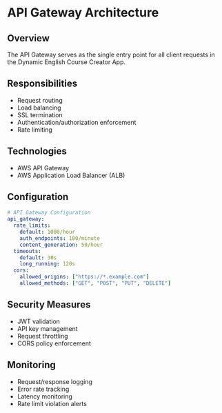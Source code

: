# API Gateway Architecture

## Overview
The API Gateway serves as the single entry point for all client requests in the Dynamic English Course Creator App.

## Responsibilities
- Request routing
- Load balancing
- SSL termination
- Authentication/authorization enforcement
- Rate limiting

## Technologies
- AWS API Gateway
- AWS Application Load Balancer (ALB)

## Configuration
```yaml
# API Gateway Configuration
api_gateway:
  rate_limits:
    default: 1000/hour
    auth_endpoints: 100/minute
    content_generation: 50/hour
  timeouts:
    default: 30s
    long_running: 120s
  cors:
    allowed_origins: ["https://*.example.com"]
    allowed_methods: ["GET", "POST", "PUT", "DELETE"]
```

## Security Measures
- JWT validation
- API key management
- Request throttling
- CORS policy enforcement

## Monitoring
- Request/response logging
- Error rate tracking
- Latency monitoring
- Rate limit violation alerts 